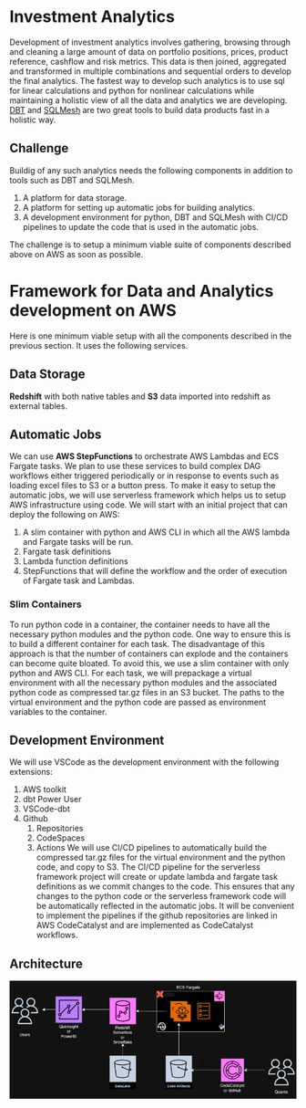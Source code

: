 # Investment Analytics 
Development of investment analytics involves gathering, browsing through and cleaning a large amount of data on portfolio positions, prices, product reference, cashflow and risk metrics. This data is then joined, aggregated and transformed in multiple combinations and sequential orders to develop the final analytics. The fastest way to develop such analytics is to use sql for linear calculations and python for nonlinear calculations while maintaining a holistic view of all the data and analytics we are developing. [DBT](https://www.getdbt.com/) and [SQLMesh](https://sqlmesh.com/) are two great tools to build data products fast in a holistic way.

## Challenge

Buildig of any such analytics needs the following components in addition to tools such as DBT and SQLMesh.
1. A platform for data storage.
2. A platform for setting up automatic jobs for building analytics.
3. A development environment for python, DBT and SQLMesh with CI/CD pipelines to update the code that is used in the automatic jobs.

The challenge is to setup a minimum viable suite of components described above on AWS as soon as possible.
# Framework for Data and Analytics development on AWS

Here is one minimum viable setup with all the components described in the previous section. It uses the following services.
## Data Storage
**Redshift** with both native tables and **S3** data imported into redshift as external tables. 
## Automatic Jobs 
We can use **AWS StepFunctions** to orchestrate AWS Lambdas and ECS Fargate tasks. We plan to use these services to build complex DAG workflows either triggered periodically or in response to events such as loading excel files to S3 or a button press. To make it easy to setup the automatic jobs, we will use serverless framework which helps us to setup AWS infrastructure using code. We will start with an initial project that can deploy the following on AWS:
   1. A slim container with python and AWS CLI in which all the AWS lambda and Fargate tasks will be run.
   2. Fargate task definitions
   3. Lambda function definitions
   4. StepFunctions that will define the workflow and the order of execution of Fargate task and Lambdas.
### Slim Containers
To run python code in a container, the container needs to have all the necessary python modules and the python code. One way to ensure this is to build a different container for each task. The disadvantage of this approach is that the number of containers can explode and the containers can become quite bloated. To avoid this, we use a slim container with only python and AWS CLI. 
For each task, we will prepackage a virtual environment with all the necessary python modules and the associated python code as compressed tar.gz files in an S3 bucket. The paths to the virtual environment and the python code are passed as environment variables to the container.
## Development Environment
We will use VSCode as the development environment with the following extensions:
1. AWS toolkit
2. dbt Power User
3. VSCode-dbt
4. Github
   1. Repositories
   2. CodeSpaces
   3. Actions
We will use CI/CD pipelines to automatically build the compressed tar.gz files for the virtual environment and the python code, and copy to S3. The CI/CD pipeline for the serverless framework project will create or update lambda and fargate task definitions as we commit changes to the code. This ensures that any changes to the python code or the serverless framework code will be automatically reflected in the automatic jobs. It will be convenient to implement the pipelines if the github repositories are linked in AWS CodeCatalyst and are implemented as CodeCatalyst workflows.

## Architecture

![Architecture](./Arch.drawio.png)
